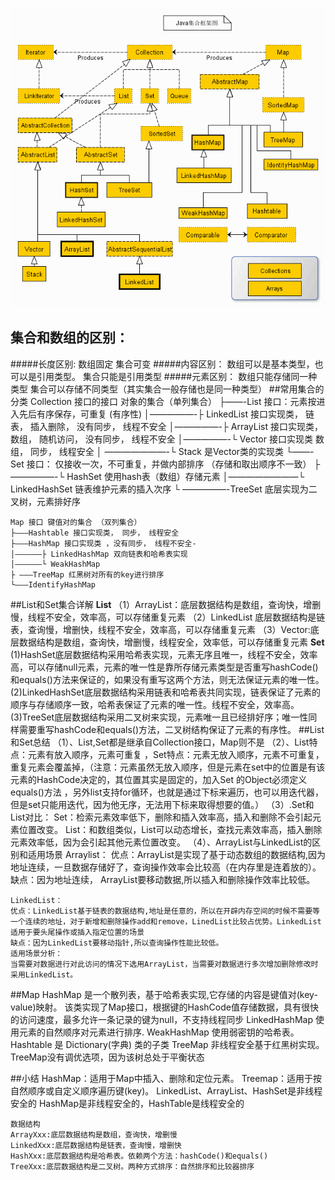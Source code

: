 ![image](https://github.com/xxw1754352621/java-dev/blob/master/img/%E9%9B%86%E5%90%88%E6%A1%86%E6%9E%B6.gif)

## 集合和数组的区别：
   #####长度区别:
    数组固定
    集合可变
   #####内容区别：
    数组可以是基本类型，也可以是引用类型。
    集合只能是引用类型
   #####元素区别：
    数组只能存储同一种类型
    集合可以存储不同类型（其实集合一般存储也是同一种类型）
##常用集合的分类
    Collection 接口的接口 对象的集合（单列集合） 
    ├——-List 接口：元素按进入先后有序保存，可重复 (有序性)
    │—————-├ LinkedList 接口实现类， 链表， 插入删除， 没有同步， 线程不安全 
    │—————-├ ArrayList 接口实现类， 数组， 随机访问， 没有同步， 线程不安全 
    │—————-└ Vector 接口实现类 数组， 同步， 线程安全 
    │ ———————-└ Stack 是Vector类的实现类 
    └——-Set 接口： 仅接收一次，不可重复，并做内部排序 （存储和取出顺序不一致）
    ├—————-└ HashSet 使用hash表（数组）存储元素 
    │————————└ LinkedHashSet 链表维护元素的插入次序 
    └ —————-TreeSet 底层实现为二叉树，元素排好序
    
    Map 接口 键值对的集合 （双列集合） 
    ├———Hashtable 接口实现类， 同步， 线程安全 
    ├———HashMap 接口实现类 ，没有同步， 线程不安全- 
    │—————–├ LinkedHashMap 双向链表和哈希表实现 
    │—————–└ WeakHashMap 
    ├ ——–TreeMap 红黑树对所有的key进行排序 
    └———IdentifyHashMap
##List和Set集合详解
     **List**
    （1）ArrayList：底层数据结构是数组，查询快，增删慢，线程不安全，效率高，可以存储重复元素 
    （2）LinkedList 底层数据结构是链表，查询慢，增删快，线程不安全，效率高，可以存储重复元素 
    （3）Vector:底层数据结构是数组，查询快，增删慢，线程安全，效率低，可以存储重复元素
     **Set** 
    (1)HashSet底层数据结构采用哈希表实现，元素无序且唯一，线程不安全，效率高，可以存储null元素，元素的唯一性是靠所存储元素类型是否重写hashCode()和equals()方法来保证的，如果没有重写这两个方法，则无法保证元素的唯一性。
    (2)LinkedHashSet底层数据结构采用链表和哈希表共同实现，链表保证了元素的顺序与存储顺序一致，哈希表保证了元素的唯一性。线程不安全，效率高。
    (3)TreeSet底层数据结构采用二叉树来实现，元素唯一且已经排好序；唯一性同样需要重写hashCode和equals()方法，二叉树结构保证了元素的有序性。
##List和Set总结
    （1）、List,Set都是继承自Collection接口，Map则不是 
    （2）、List特点：元素有放入顺序，元素可重复 ，Set特点：元素无放入顺序，元素不可重复，重复元素会覆盖掉，（注意：元素虽然无放入顺序，但是元素在set中的位置是有该元素的HashCode决定的，其位置其实是固定的，加入Set 的Object必须定义equals()方法 ，另外list支持for循环，也就是通过下标来遍历，也可以用迭代器，但是set只能用迭代，因为他无序，无法用下标来取得想要的值。） 
    （3）.Set和List对比： 
    Set：检索元素效率低下，删除和插入效率高，插入和删除不会引起元素位置改变。 
    List：和数组类似，List可以动态增长，查找元素效率高，插入删除元素效率低，因为会引起其他元素位置改变。 
    （4）、ArrayList与LinkedList的区别和适用场景 
    Arraylist： 
    优点：ArrayList是实现了基于动态数组的数据结构,因为地址连续，一旦数据存储好了，查询操作效率会比较高（在内存里是连着放的）。 
    缺点：因为地址连续， ArrayList要移动数据,所以插入和删除操作效率比较低。
    
    LinkedList： 
    优点：LinkedList基于链表的数据结构,地址是任意的，所以在开辟内存空间的时候不需要等一个连续的地址，对于新增和删除操作add和remove，LinedList比较占优势。LinkedList 适用于要头尾操作或插入指定位置的场景 
    缺点：因为LinkedList要移动指针,所以查询操作性能比较低。 
    适用场景分析： 
    当需要对数据进行对此访问的情况下选用ArrayList，当需要对数据进行多次增加删除修改时采用LinkedList。
##Map
    HashMap 是一个散列表，基于哈希表实现,它存储的内容是键值对(key-value)映射。
    该类实现了Map接口，根据键的HashCode值存储数据，具有很快的访问速度，最多允许一条记录的键为null，不支持线程同步
        LinkedHashMap 使用元素的自然顺序对元素进行排序.
        WeakHashMap  使用弱密钥的哈希表。
    Hashtable 是 Dictionary(字典) 类的子类
    TreeMap  非线程安全基于红黑树实现。TreeMap没有调优选项，因为该树总处于平衡状态
    
##小结
    HashMap：适用于Map中插入、删除和定位元素。 
    Treemap：适用于按自然顺序或自定义顺序遍历键(key)。
    LinkedList、ArrayList、HashSet是非线程安全的
    HashMap是非线程安全的，HashTable是线程安全的
    
    数据结构 
    ArrayXxx:底层数据结构是数组，查询快，增删慢 
    LinkedXxx:底层数据结构是链表，查询慢，增删快 
    HashXxx:底层数据结构是哈希表。依赖两个方法：hashCode()和equals() 
    TreeXxx:底层数据结构是二叉树。两种方式排序：自然排序和比较器排序